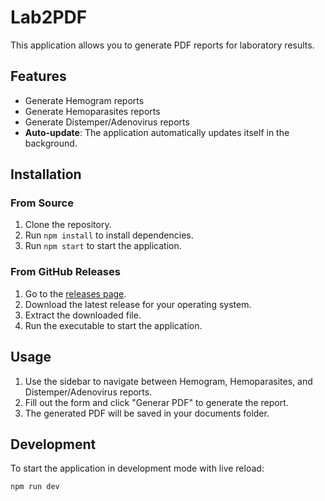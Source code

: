 # Lab2PDF

This application allows you to generate PDF reports for laboratory results.

## Features

- Generate Hemogram reports
- Generate Hemoparasites reports
- Generate Distemper/Adenovirus reports
- **Auto-update**: The application automatically updates itself in the background.

## Installation

### From Source

1. Clone the repository.
2. Run `npm install` to install dependencies.
3. Run `npm start` to start the application.

### From GitHub Releases

1. Go to the [releases page](https://github.com/your-repo/Lab2PDF/releases).
2. Download the latest release for your operating system.
3. Extract the downloaded file.
4. Run the executable to start the application.

## Usage

1. Use the sidebar to navigate between Hemogram, Hemoparasites, and Distemper/Adenovirus reports.
2. Fill out the form and click "Generar PDF" to generate the report.
3. The generated PDF will be saved in your documents folder.

## Development

To start the application in development mode with live reload:

```bash
npm run dev
```
